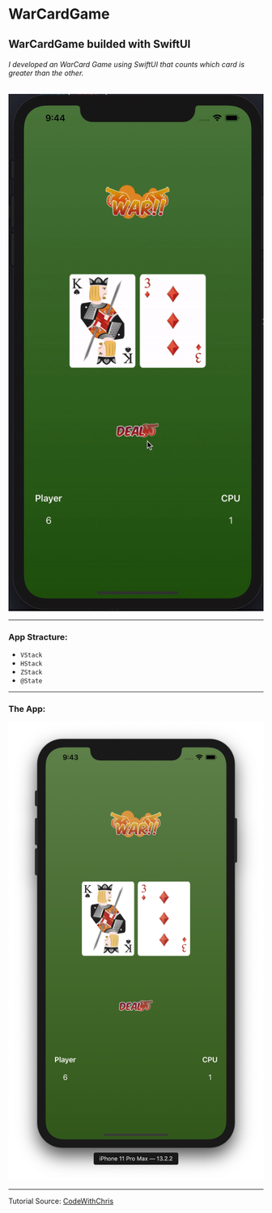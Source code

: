 # WarCardGame

## WarCardGame builded with SwiftUI

###### I developed an WarCard Game using SwiftUI that counts which card is greater than the other.

![Preview](Assets/WarCardGame.gif)

---

### App Stracture:

+ `VStack`
+ `HStack`
+ `ZStack`
+ `@State`

---

### The App:
![](Assets/WarCardGame.png)

---

Tutorial Source: [CodeWithChris](https://www.youtube.com/watch?v=lIxq4TCdlRU)
